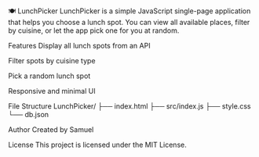 🍽️ LunchPicker
LunchPicker is a simple JavaScript single-page application that helps you choose a lunch spot. You can view all available places, filter by cuisine, or let the app pick one for you at random.

Features
Display all lunch spots from an API

Filter spots by cuisine type

Pick a random lunch spot

Responsive and minimal UI

File Structure
LunchPicker/
├── index.html
├── src/index.js
├── style.css
└── db.json

Author
Created by Samuel

License
This project is licensed under the MIT License.

